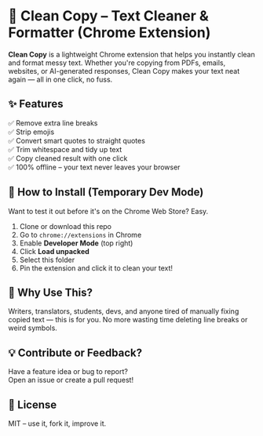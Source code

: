 # 🧹 Clean Copy – Text Cleaner & Formatter (Chrome Extension)

**Clean Copy** is a lightweight Chrome extension that helps you instantly clean and format messy text. Whether you're copying from PDFs, emails, websites, or AI-generated responses, Clean Copy makes your text neat again — all in one click, no fuss.

## ✨ Features

✅ Remove extra line breaks  <br>
✅ Strip emojis <br>
✅ Convert smart quotes to straight quotes   <br>
✅ Trim whitespace and tidy up text   <br>
✅ Copy cleaned result with one click   <br>
✅ 100% offline – your text never leaves your browser <br>

## 🔧 How to Install (Temporary Dev Mode)

Want to test it out before it's on the Chrome Web Store? Easy.

1. Clone or download this repo  
2. Go to `chrome://extensions` in Chrome  
3. Enable **Developer Mode** (top right)  
4. Click **Load unpacked**  
5. Select this folder  
6. Pin the extension and click it to clean your text!

## 🧠 Why Use This?

Writers, translators, students, devs, and anyone tired of manually fixing copied text — this is for you. No more wasting time deleting line breaks or weird symbols.


## 💡 Contribute or Feedback?

Have a feature idea or bug to report?  
Open an issue or create a pull request!


## 📄 License

MIT – use it, fork it, improve it.
